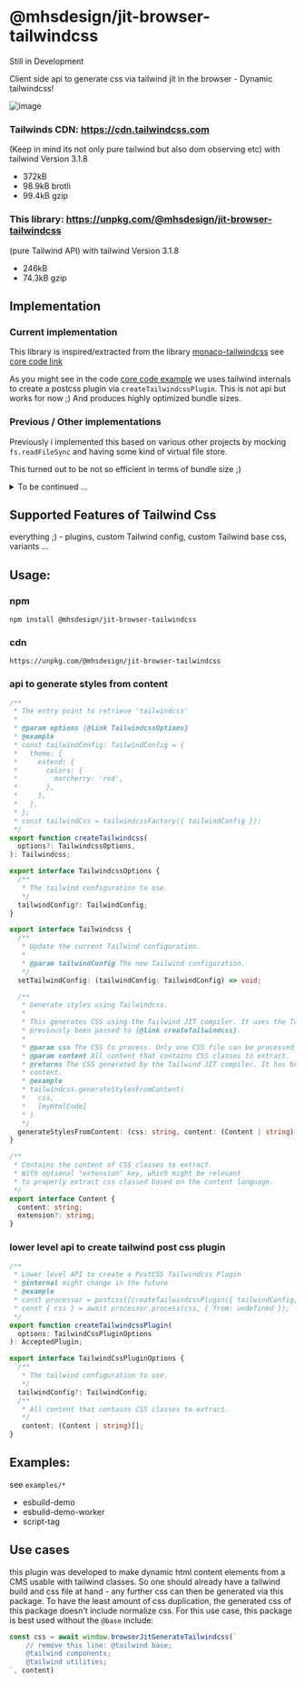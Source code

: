 # @mhsdesign/jit-browser-tailwindcss
Still in Development

Client side api to generate css via tailwind jit in the browser - Dynamic tailwindcss!

![image](https://user-images.githubusercontent.com/85400359/157231070-2de5d2ad-c852-40db-92dd-09d7171990bb.png)

### Tailwinds CDN: https://cdn.tailwindcss.com
(Keep in mind its not only pure tailwind but also dom observing etc)
with tailwind Version 3.1.8
- 372kB
- 98.9kB brotli
- 99.4kB gzip

### This library: https://unpkg.com/@mhsdesign/jit-browser-tailwindcss
(pure Tailwind API)
with tailwind Version 3.1.8
- 246kB
- 74.3kB gzip

## Implementation

### Current  implementation

This library is inspired/extracted from the library [monaco-tailwindcss](https://github.com/remcohaszing/monaco-tailwindcss)
see [core code link](https://github.com/remcohaszing/monaco-tailwindcss/blob/main/src/tailwindcss.worker.ts#L176)

As you might see in the code [core code example](https://github.com/mhsdesign/jit-browser-tailwindcss/blob/d3b726e7122ff1d296ae50db17030a1962be36c8/src/index.ts#L17-L34) we uses tailwind internals to create a postcss plugin via `createTailwindcssPlugin`. This is not api but works for now ;) And produces highly optimized bundle sizes.

### Previous / Other implementations

Previously i implemented this based on various other projects by mocking `fs.readFileSync` and having some kind of virtual file store.

This turned out to be not so efficient in terms of bundle size ;)

<details>
<summary>To be continued ...</summary>

Also mocking `fs.readFileSync` had to be done in some postcss source files and this required the whole postcss package to be prebundled. If the developer wants to use post css too it would result postcss being in the bundle twice.

See packages which are implemented like this:

- [@mhsdesign/jit-browser-tailwindcss:@legacy](https://github.com/mhsdesign/jit-browser-tailwindcss/tree/legacy) 501kB (resource) - [core code link](https://github.com/mhsdesign/jit-browser-tailwindcss/blob/3604924a3d2245b64ee359edc5f19b7106943a2a/src/jitBrowserTailwindcss.js#L23-L27) 

- [beyondcode/tailwindcss-jit-cdn](https://github.com/beyondcode/tailwindcss-jit-cdn) 778kB (resource) - [core code link](https://github.com/beyondcode/tailwindcss-jit-cdn/blob/main/src/observer.js#L40-L52)

- [tailwindlabs/play.tailwindcss.com](https://github.com/tailwindlabs/play.tailwindcss.com/) - [core code link](https://github.com/tailwindlabs/play.tailwindcss.com/blob/01c39f107a7c514b4a84ec1385926748ae5a0ef0/src/workers/processCss.js#L238-L249)

The advantage here being that it uses the official API and doesnt rely much on internals.

</details>

## Supported Features of Tailwind Css
everything ;) - plugins, custom Tailwind config, custom Tailwind base css, variants ...

## Usage:

### npm

```shell
npm install @mhsdesign/jit-browser-tailwindcss
```

### cdn

```
https://unpkg.com/@mhsdesign/jit-browser-tailwindcss
```

### api to generate styles from content

```ts
/**
 * The entry point to retrieve 'tailwindcss'
 *
 * @param options {@link TailwindcssOptions}
 * @example
 * const tailwindConfig: TailwindConfig = {
 *   theme: {
 *     extend: {
 *       colors: {
 *         marcherry: 'red',
 *       },
 *     },
 *   },
 * };
 * const tailwindCss = tailwindcssFactory({ tailwindConfig });
 */
export function createTailwindcss(
  options?: TailwindcssOptions,
): Tailwindcss;

export interface TailwindcssOptions {
  /**
   * The tailwind configuration to use.
   */
  tailwindConfig?: TailwindConfig;
}

export interface Tailwindcss {
  /**
   * Update the current Tailwind configuration.
   *
   * @param tailwindConfig The new Tailwind configuration.
   */
  setTailwindConfig: (tailwindConfig: TailwindConfig) => void;

  /**
   * Generate styles using Tailwindcss.
   *
   * This generates CSS using the Tailwind JIT compiler. It uses the Tailwind configuration that has
   * previously been passed to {@link createTailwindcss}.
   *
   * @param css The CSS to process. Only one CSS file can be processed at a time.
   * @param content All content that contains CSS classes to extract.
   * @returns The CSS generated by the Tailwind JIT compiler. It has been optimized for the given
   * content.
   * @example
   * tailwindcss.generateStylesFromContent(
   *   css,
   *   [myHtmlCode]
   * )
   */
  generateStylesFromContent: (css: string, content: (Content | string)[]) => Promise<string>;
}

/**
 * Contains the content of CSS classes to extract.
 * With optional "extension" key, which might be relevant
 * to properly extract css classed based on the content language.
 */
export interface Content {
  content: string;
  extension?: string;
}
```

### lower level api to create tailwind post css plugin

```ts
/**
 * Lower level API to create a PostCSS Tailwindcss Plugin
 * @internal might change in the future
 * @example
 * const processor = postcss([createTailwindcssPlugin({ tailwindConfig, content })]);
 * const { css } = await processor.process(css, { from: undefined });
 */
export function createTailwindcssPlugin(
  options: TailwindCssPluginOptions
): AcceptedPlugin;

export interface TailwindCssPluginOptions {
  /**
   * The tailwind configuration to use.
   */
  tailwindConfig?: TailwindConfig;
  /**
   * All content that contains CSS classes to extract.
   */
   content: (Content | string)[];
}
```

## Examples:

see `examples/*`
- esbuild-demo
- esbuild-demo-worker
- script-tag


## Use cases
this plugin was developed to make dynamic html content elements from a CMS usable with tailwind classes. So one should already have a tailwind build and css file at hand - any further css can then be generated via this package. To have the least amount of css duplication, the generated css of this package doesn't include normalize css. For this use case, this package is best used without the `@base` include:

```js
const css = await window.browserJitGenerateTailwindcss(`
    // remove this line: @tailwind base;
    @tailwind components;
    @tailwind utilities;
`, content)
```
